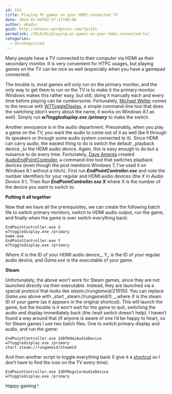 ```yaml
---
id: 151
title: Playing PC games on your HDMI-connected TV
date: 2014-01-04T02:57:17+00:00
author: ohadsc
guid: http://ohadsc.wordpress.com/?p=151
permalink: /2014/01/playing-pc-games-on-your-hdmi-connected-tv/
categories:
  - Uncategorized
---
```

Many people have a TV connected to their computer via HDMI as their secondary monitor. It is very convenient for HTPC usages, but playing games on the TV can be nice as well (especially when you have a gamepad connected).

The trouble is, most games will only run on the primary monitor, and the only way to get them to run on the TV is to make it the primary monitor. Windows makes this rather easy, but still, doing it manually each and every time before playing can be cumbersome. Fortunately, [Michael Welter](http://mikinho.com/ "Michael Welter") comes to the rescue with [W7ToggleDisplay](http://mikinho.com/w7/toggle-display/), a simple command-line tool that does the switching (don&#8217;t worry about the name, it works on Windows 8.1 as well). Simply run _**w7toggledisplay.exe /primary**_ to make the switch.

Another annoyance is in the audio department. Presumably, when you play a game on the TV, you want the audio to come out of it as well (be it through its speakers or through some audio system connected to it). Since HDMI can carry audio, the easiest thing to do is switch the default _playback device _to the HDMI audio device. Again, this is easy enough to do but a nuisance to do every time. Fortunately, [Dave Amenta](http://www.daveamenta.com/) created [AudioEndPointController](http://www.daveamenta.com/2011-05/programmatically-or-command-line-change-the-default-sound-playback-device-in-windows-7/), a command-line tool that switches playback devices (even though the post mentions Windows 7, I&#8217;ve used it on Windows 8.1 without a hitch). First run **_EndPointController.exe_** and note the number identifiers for your regular and HDMI audio devices (the _X_ in _Audio Device X:_). Then Run **_EndPointController.exe X_** where X is the number of the device you want to switch to.

**Putting it all together**

Now that we have all the prerequisites, we can create the following batch file to switch primary monitors, switch to HDMI audio output, run the game, and finally when the game is over switch everything back:

```shell
EndPointController.exe X
w7toggledisplay.exe /primary
Game.exe
EndPointController.exe Y
w7toggledisplay.exe /primary
```

Where _X_ is the ID of your HDMI audio device,_ Y_ is the ID of your regular audio device, and _Game.exe_ is the executable of your game.

**Steam**

Unfortunately, the above won&#8217;t work for Steam games, since they are not launched directly via their executable. Instead, they are launched via a special protocol that looks like _steam://rungameid/219150._ You can replace _Game.exe_ above with _start _steam://rungameid/X __where _X_ is the steam ID of your game (as it appears in the original shortcut). This will launch the game, but the trouble is it won&#8217;t wait for the game to quit, switching the audio and display immediately back (the _/wait_ switch doesn&#8217;t help). I haven&#8217;t found a way around that (if anyone is aware of one I&#8217;d be happy to hear), so for Steam games I use two batch files. One to switch primary display and audio, and run the game:

```shell
EndPointController.exe IdOfHdmiAudioDevice
w7toggledisplay.exe /primary
start steam://rungameid/SteamId
```

And then another script to toggle everything back (I give it a [shortcut](http://www.wikihow.com/Create-Keyboard-Shortcuts-for-Programs-in-Windows-XP) so I don&#8217;t have to find the icon on the TV every time):

```shell
EndPointController.exe IdOfRegularAudioDevice
w7toggledisplay.exe /primary
```

Happy gaming !